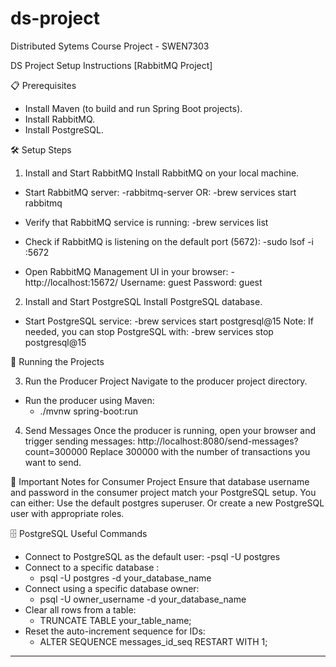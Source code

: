 # ds-project
Distributed Sytems Course Project - SWEN7303

DS Project Setup Instructions [RabbitMQ Project]

📋 Prerequisites

- Install Maven (to build and run Spring Boot projects).
- Install RabbitMQ.
- Install PostgreSQL.

🛠️ Setup Steps

1. Install and Start RabbitMQ
Install RabbitMQ on your local machine.

* Start RabbitMQ server:
  -rabbitmq-server
OR: 
  -brew services start rabbitmq

* Verify that RabbitMQ service is running:
  -brew services list
  
* Check if RabbitMQ is listening on the default port (5672):
  -sudo lsof -i :5672
  
* Open RabbitMQ Management UI in your browser:
  -http://localhost:15672/
    Username: guest
    Password: guest
  
2. Install and Start PostgreSQL
Install PostgreSQL database.

* Start PostgreSQL service:
  -brew services start postgresql@15
    Note:
    If needed, you can stop PostgreSQL with:
  -brew services stop postgresql@15

🚀 Running the Projects

3. Run the Producer Project
Navigate to the producer project directory.

* Run the producer using Maven:
  - ./mvnw spring-boot:run

4. Send Messages
Once the producer is running, open your browser and trigger sending messages:
http://localhost:8080/send-messages?count=300000
Replace 300000 with the number of transactions you want to send.


🧠 Important Notes for Consumer Project
Ensure that database username and password in the consumer project match your PostgreSQL setup.
You can either:
Use the default postgres superuser.
Or create a new PostgreSQL user with appropriate roles.


🗄️ PostgreSQL Useful Commands
* Connect to PostgreSQL as the default user:
  -psql -U postgres
* Connect to a specific database :
  - psql -U postgres -d your_database_name
* Connect using a specific database owner:
  - psql -U owner_username -d your_database_name
* Clear all rows from a table:
  - TRUNCATE TABLE your_table_name;
* Reset the auto-increment sequence for IDs:
  - ALTER SEQUENCE messages_id_seq RESTART WITH 1;
-------------------------------------------------------------------------------------------------


